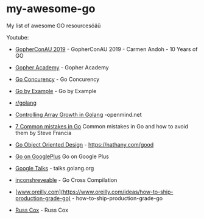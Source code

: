 # my-awesome-go
My list of awesome GO resourcesöäü

Youtube:
* [GopherConAU 2019](https://www.youtube.com/watch?v=6oF0UblqkGs) - GopherConAU 2019 - Carmen Andoh - 10 Years of GO
* [Gopher Academy](https://www.youtube.com/channel/UCx9QVEApa5BKLw9r8cnOFEA) -  Gopher Academy

* [Go Concurency](https://talks.golang.org/2012/concurrency.slide#1) - Go Concurency
* [Go by Example](https://gobyexample.com/) - Go by Example
* [r/golang](https://www.reddit.com/r/golang/)
* [Controlling Array Growth in Golang](http://openmymind.net/Controlling-Array-Growth-In-Golang/) -openmind.net
* [7 Common mistakes in Go](https://vimeopro.com/user24051491/gothamgo2014/video/115776445) Common mistakes in Go and how to avoid them by Steve Francia
* [Go Object Oriented Design](https://nathany.com/good/) -  https://nathany.com/good
* [Go on GooglePlus](https://plus.google.com/+golang) Go on Google Plus
* [Google Talks](https://talks.golang.org/) - talks.golang.org
* [inconshreveable](https://github.com/inconshreveable/gonative) - Go Cross Compilation
* [www.oreilly.com](https://www.oreilly.com/ideas/how-to-ship-production-grade-go) - how-to-ship-production-grade-go
* [Russ Cox](https://research.swtch.com/) - Russ Cox
